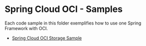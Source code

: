 # Spring Cloud OCI - Samples

Each code sample in this folder exemplifies how to use one Spring Framework with OCI.

* [Spring Cloud OCI Storage Sample](./spring-cloud-oci-storage-sample/)